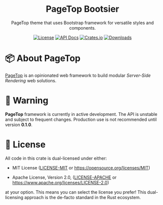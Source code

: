 <div align="center">

<h1>PageTop Bootsier</h1>

<p>PageTop theme that uses Bootstrap framework for versatile styles and components.</p>

[![License](https://img.shields.io/badge/license-MIT%2FApache-blue.svg?style=for-the-badge)](#-license)
[![API Docs](https://img.shields.io/docsrs/pagetop-bootsier?label=API%20Docs&style=for-the-badge&logo=Docs.rs)](https://docs.rs/pagetop-bootsier)
[![Crates.io](https://img.shields.io/crates/v/pagetop-bootsier.svg?style=for-the-badge&logo=ipfs)](https://crates.io/crates/pagetop-bootsier)
[![Downloads](https://img.shields.io/crates/d/pagetop-bootsier.svg?style=for-the-badge&logo=transmission)](https://crates.io/crates/pagetop-bootsier)

</div>

# 📦 About PageTop

[PageTop](https://docs.rs/pagetop) is an opinionated web framework to build modular *Server-Side
Rendering* web solutions.


# 🚧 Warning

**PageTop** framework is currently in active development. The API is unstable and subject to
frequent changes. Production use is not recommended until version **0.1.0**.


# 📜 License

All code in this crate is dual-licensed under either:

  * MIT License
    ([LICENSE-MIT](LICENSE-MIT) or https://opensource.org/licenses/MIT)

  * Apache License, Version 2.0,
    ([LICENSE-APACHE](LICENSE-APACHE) or https://www.apache.org/licenses/LICENSE-2.0)

at your option. This means you can select the license you prefer! This dual-licensing approach is
the de-facto standard in the Rust ecosystem.
